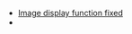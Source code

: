 - [Image display function fixed](https://gitee.com/huangzhexiaohao/geo-meas/raw/master/README/image-20220110185635682.png)
- 